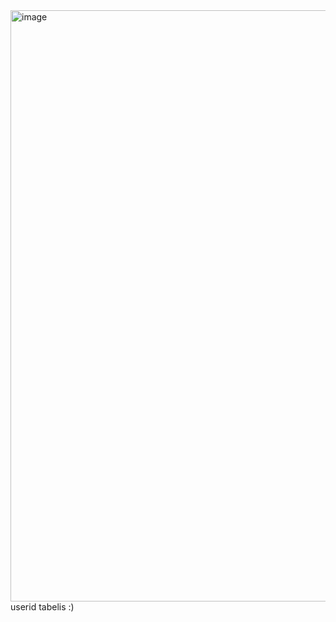 <img width="946" alt="image" src="https://github.com/Dianataal/MyWebApp/assets/122033196/43e9e53f-cd6d-4a51-ac89-28f493e19191">
userid tabelis :)
